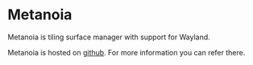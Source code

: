 Metanoia
========

Metanoia is tiling surface manager with support for Wayland.

Metanoia is hosted on [github](https://github.com/metacenter/metanoia).
For more information you can refer there.

